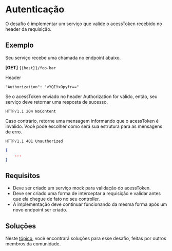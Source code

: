 # Autenticação

O desafio é implementar um serviço que valide o acessToken recebido no header da requisição.

## Exemplo

Seu serviço recebe uma chamada no endpoint abaixo.

**[GET]** `{{host}}/foo-bar`

Header
    
    "Authorization": "vYQIYxOpyfr=="

Se o acessToken enviado no header Authorization for válido, então, seu serviço deve retornar uma resposta de sucesso.

```
HTTP/1.1 204 NoContent
```

Caso contrário, retorne uma mensagem informando que o acessToken é inválido. Você pode escolher como será sua estrutura para as mensagens de erro.

```
HTTP/1.1 401 Unauthorized
```

```json
{
    ...
}
```

## Requisitos

- Deve ser criado um serviço mock para validação do acessToken.
- Deve ser criado uma forma de interceptar a requisição e validar antes que ela chegue de fato no seu controller.
- A implementação deve continuar funcionando da mesma forma após um novo endpoint ser criado.

## Soluções

Neste [tópico](SOLUTIONS.md), você encontrará soluções para esse desafio, feitas por outros membros da comunidade.
